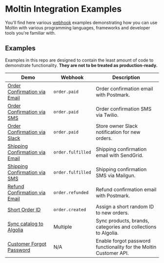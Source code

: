 # Moltin Integration Examples

You'll find here various [webhook](https://docs.moltin.com/advanced/events) examples demonstrating how you can use Moltin with various programming languages, frameworks and developer tools you're familiar with.

## Examples

Examples in this repo are designed to contain the least amount of code to demonstrate functionality. **They are not to be treated as production-ready.**

| Demo                                                            | Webhook           | Description                                                       |
| --------------------------------------------------------------- | ----------------- | ----------------------------------------------------------------- |
| [Order Confirmation via Email](/order-confirmation-email)       | `order.paid`      | Order confirmation email with Postmark.                           |
| [Order Confirmation via SMS](/order-confirmation-sms)           | `order.paid`      | Order confirmation SMS via Twilio.                                |
| [Order Confirmation via Slack](/node-order-confirmation-slack)  | `order.paid`      | Store owner Slack notification for new orders.                    |
| [Shipping Confirmation via Email](/shipping-confirmation-email) | `order.fulfilled` | Shipping confirmation email with SendGrid.                        |
| [Shipping Confirmation via SMS](/shipping-confirmation-sms)     | `order.fulfilled` | Shipping confirmation SMS via Mailgun.                            |
| [Refund Confirmation via Email](/refund-confirmation-email)     | `order.refunded`  | Refund confirmation email with Postmark.                          |
| [Short Order ID](/short-order-id)                               | `order.created`   | Assign a short random ID to new orders.                           |
| [Sync catalog to Algolia](/sync-catalog-to-algolia)             | Multiple          | Sync products, brands, categories and collections to Algolia.     |
| [Customer Forgot Password](/customer-forgot-password)           | N/A               | Enable forgot password functionality for the Moltin Customer API. |

